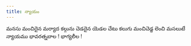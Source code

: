 ```yaml
---
title: న్యాయం
---
```


మనసు మంచిదైన మర్యాద కల్గును
చెడదైన యెడల చేటు కలుగు
 మంచిచెడ్డ లెంచి మసలుటే న్యాయము
 భావరత్నబాల ! భాగ్యలీల !